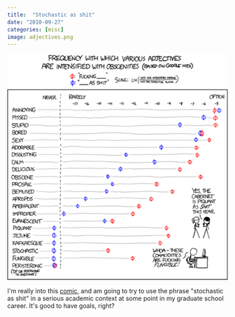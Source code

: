 ```yaml
---
title:  "Stochastic as shit" 
date: "2010-09-27"
categories: [misc]
image: adjectives.png
---
```


![xkcd](adjectives.png)

I'm really into this [comic](http://www.xkcd.com/798/), and am going to try to use the phrase "stochastic as shit" in a serious academic context at some point in my graduate school career. It's good to have goals, right?
